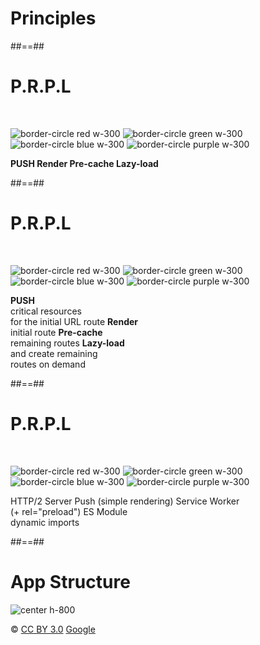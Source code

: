 <!-- .slide: class="transition-white fire-bg-blue" -->

# Principles

##==##

<!-- .slide: class="flex-row"-->

# P.R.P.L

<br>

![border-circle red w-300](./assets/images/PRPL/push.png)
![border-circle green w-300](./assets/images/PRPL/render.svg)
![border-circle blue w-300](./assets/images/PRPL/precache.png)
![border-circle purple w-300](./assets/images/PRPL/lazy.png)

<p>
<span class="center" style="font-weight:bold"> PUSH </span>
<span class="center" style="font-weight:bold"> Render </span>
<span class="center" style="font-weight:bold"> Pre-cache </span>
<span class="center" style="font-weight:bold"> Lazy-load </span>
</p>

##==##

<!-- .slide: class="flex-row"-->

# P.R.P.L

<br>

![border-circle red w-300](./assets/images/PRPL/push.png)
![border-circle green w-300](./assets/images/PRPL/render.svg)
![border-circle blue w-300](./assets/images/PRPL/precache.png)
![border-circle purple w-300](./assets/images/PRPL/lazy.png)

<p>
<span class="center"><span style="font-weight:bold">PUSH </span> <br/> critical resources <br/> for the initial URL route</span>
<span class="center"><span style="font-weight:bold">Render</span><br/> initial route</span>
<span class="center"><span style="font-weight:bold">Pre-cache</span><br/> remaining routes</span>
<span class="center"><span style="font-weight:bold">Lazy-load</span><br/> and create remaining <br/> routes on demand</span>
</p>

##==##

<!-- .slide: class="flex-row"-->

# P.R.P.L

<br>

![border-circle red w-300](./assets/images/PRPL/push.png)
![border-circle green w-300](./assets/images/PRPL/render.svg)
![border-circle blue w-300](./assets/images/PRPL/precache.png)
![border-circle purple w-300](./assets/images/PRPL/lazy.png)

<p>
<span class="center">HTTP/2 Server Push</span>
<span class="center">(simple rendering)</span>
<span class="center">Service Worker<br>(+ rel="preload")</span>
<span class="center">ES Module<br>dynamic imports</span>
</p>

##==##

# App Structure

![center h-800](./assets/images/PRPL/app-build-components.png)

© [CC BY 3.0](https://creativecommons.org/licenses/by/3.0/) [Google](https://developers.google.com/web/fundamentals/performance/prpl-pattern/)
<!-- .element class="copyright" -->

